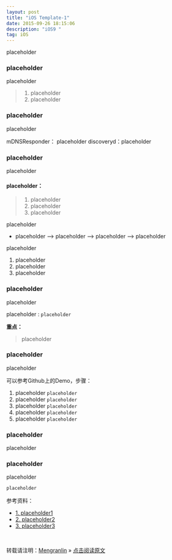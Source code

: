 ```yaml
---
layout: post
title: "iOS Template-1"
date: 2015-09-26 18:15:06
description: "iOS9 "
tag: iOS
---
```


placeholder

###  placeholder

placeholder

> 1. placeholder 
> 2. placeholder 


### placeholder

placeholder

mDNSResponder： placeholder
discoveryd：placeholder

### placeholder

placeholder

#### placeholder：

> 1. placeholder
> 2. placeholder
> 3. placeholder

placeholder


* placeholder ——> placeholder ——> placeholder ——> placeholder

placeholder

1. placeholder
1. placeholder
1. placeholder
 

### placeholder

placeholder

placeholder : `placeholder`

**重点：**

> placeholder


### placeholder

placeholder

可以参考Github上的Demo，步骤：

1. placeholder  `placeholder`
2. placeholder  `placeholder`
3. placeholder  `placeholder`
4. placeholder  `placeholder`
5. placeholder  `placeholder`


### placeholder

placeholder

### placeholder

placeholder

```bash
placeholder
```

参考资料：

- [1. placeholder1](xxx) 
- [2. placeholder2](xxx) 
- [3. placeholder3](xxx) 


<br>

转载请注明：[Mengranlin](https://lmrshare.github.io) » [点击阅读原文](https://lmrshare.github.io/2015/09/iOS9_Note/) 
